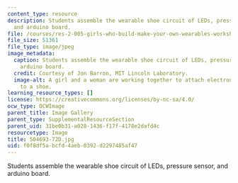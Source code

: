 ```yaml
---
content_type: resource
description: Students assemble the wearable shoe circuit of LEDs, pressure sensor,
  and arduino board.
file: /courses/res-2-005-girls-who-build-make-your-own-wearables-workshop-spring-2015/f0f8df5abcfd4aeb0392d2297485af47_504693-72D.jpg
file_size: 51361
file_type: image/jpeg
image_metadata:
  caption: Students assemble the wearable shoe circuit of LEDs, pressure sensor, and
    arduino board.
  credit: Courtesy of Jon Barron, MIT Lincoln Laboratory.
  image-alt: A girl and a woman are working together to attach electronic components
    to a shoe.
learning_resource_types: []
license: https://creativecommons.org/licenses/by-nc-sa/4.0/
ocw_type: OCWImage
parent_title: Image Gallery
parent_type: SupplementalResourceSection
parent_uid: 31be0b31-a028-1436-f17f-4178e2dafd4c
resourcetype: Image
title: 504693-72D.jpg
uid: f0f8df5a-bcfd-4aeb-0392-d2297485af47
---
```

Students assemble the wearable shoe circuit of LEDs, pressure sensor, and arduino board.